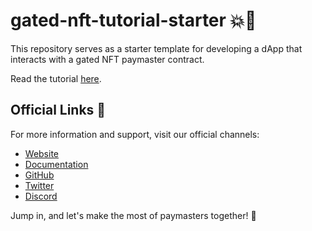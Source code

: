 # gated-nft-tutorial-starter 💥🎉

This repository serves as a starter template for developing a dApp that interacts with a
gated NFT paymaster contract.

Read the tutorial [here](https://era.zksync.io/docs/dev/tutorials/gated-nft-paymaster-tutorial.html). 

## Official Links 🔗

For more information and support, visit our official channels:

- [Website](https://zksync.io/)
- [Documentation](https://era.zksync.io/docs/dev/tutorials/gated-nft-paymaster-tutorial.html)
- [GitHub](https://github.com/matter-labs)
- [Twitter](https://twitter.com/zksync)
- [Discord](https://discord.gg/nMaPGrDDwk)

Jump in, and let's make the most of paymasters together! 🚀
